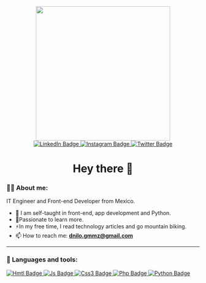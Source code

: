 <div id="header" align="center">
  <img src="https://media.giphy.com/media/5eLDrEaRGHegx2FeF2/giphy.gif" width="350"/>
  
<div id="badges">
  <a href="https://www.linkedin.com/in/danilo-gomez-03b65a232">
    <img src="https://img.shields.io/badge/LinkedIn-blue?style=for-the-badge&logo=linkedin&logoColor=white" alt="LinkedIn Badge"/>
  </a>
  <a href="your-instagram-URL">
    <img src="https://img.shields.io/badge/Instagram-critical?style=for-the-badge&logo=instagram&logoColor=white" alt="Instagram Badge"/>
  </a>
  <a href="your-twitter-URL">
    <img src="https://img.shields.io/badge/Twitter-blue?style=for-the-badge&logo=twitter&logoColor=white" alt="Twitter Badge"/>
  </a>
</div>
  <img src="https://komarev.com/ghpvc/?username=your-github-username&style=for-the-badge&color=blue" alt=""/>
  
  # Hey there 👋
</div> 

### :man_technologist: About me:
IT Engineer and Front-end Developer from Mexico.
- 💬 I am self-taught in front-end, app development and Python.
- 🌴Passionate to learn more.
- ⚡In my free time, I read technology articles and go mountain biking.
- 📫 How to reach me: **dnilo.gmmz@gmail.com**

--- 

### 📌 Languages and tools:
<a href="">
  <img src="https://img.shields.io/badge/HTML5-E34F26?style=for-the-badge&logo=html5&logoColor=white" alt="Hmtl Badge"/>
  <img src="https://img.shields.io/badge/JavaScript-323330?style=for-the-badge&logo=javascript&logoColor=F7DF1E" alt="Js Badge"/>
  <img src="https://img.shields.io/badge/CSS3-1572B6?style=for-the-badge&logo=css3&logoColor=white" alt="Css3 Badge"/>
  <img src="https://img.shields.io/badge/PHP-777BB4?style=for-the-badge&logo=php&logoColor=white" alt="Php Badge"/>
  <img src="https://img.shields.io/badge/Python-FFD43B?style=for-the-badge&logo=python&logoColor=blue" alt="Python Badge"/>
</a>
